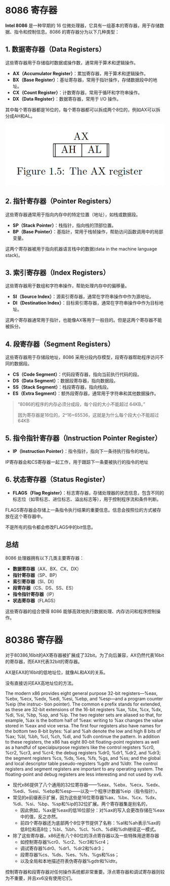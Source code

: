 # 8086 寄存器

**Intel 8086** 是一种早期的 16 位微处理器，它具有一组基本的寄存器，用于存储数据、指令和控制信息。8086 的寄存器分为以下几种类型：

## 1. 数据寄存器（Data Registers）
这些寄存器用于存储临时数据或操作数，通常用于算术和逻辑操作。

- **AX（Accumulator Register）**：累加寄存器，用于算术和逻辑操作。
- **BX（Base Register）**：基址寄存器，常用于指针操作，存储数据段中的地址。
- **CX（Count Register）**：计数寄存器，常用于循环和字符串操作。
- **DX（Data Register）**：数据寄存器，常用于 I/O 操作。

其中每个寄存器都是16位的，每个寄存器都可以拆成两个8位的，例如AX可以拆分成AH和AL。

![](/static/images/2412/p007.png)

## 2. 指针寄存器（Pointer Registers）
这些寄存器通常用于指向内存中的特定位置（地址），如栈或数据段。

- **SP（Stack Pointer）**：栈指针，指向栈的顶部位置。
- **BP（Base Pointer）**：基指针，常用于栈帧操作，帮助访问函数调用中的局部变量。

这两个寄存器被用于指向机器语言栈中的数据(data in the machine language stack)。

## 3. 索引寄存器（Index Registers）
这些寄存器用于数组和字符串操作，帮助处理内存中的偏移量。

- **SI（Source Index）**：源索引寄存器，通常在字符串操作中作为源地址。
- **DI（Destination Index）**：目标索引寄存器，通常在字符串操作中作为目标地址。

这两个寄存器通常用于指针，也能像AX等用于一般目的。但是这两个寄存器不能被拆分。

## 4. 段寄存器（Segment Registers）
这些寄存器用于存储段地址，8086 采用分段内存模型，段寄存器帮助程序访问不同的数据段。

- **CS（Code Segment）**：代码段寄存器，指向当前执行代码的段。
- **DS（Data Segment）**：数据段寄存器，指向数据段。
- **SS（Stack Segment）**：栈段寄存器，指向栈段。
- **ES（Extra Segment）**：额外段寄存器，通常用于字符串和其他数据操作。

> “8086的程序的内存必须分成段，每个段的大小不能超过 64KB。”
>
> 因为寄存器是16位的，2^16=65536，这就是为什么每个段大小不能超过64KB

## 5. 指令指针寄存器（Instruction Pointer Register）
- **IP（Instruction Pointer）**：指令指针，指向下一条待执行指令的地址。

IP寄存器会和CS寄存器一起工作，用于跟踪下一条要被执行的指令的地址

## 6. 状态寄存器（Status Register）
- **FLAGS（Flag Register）**：标志寄存器，存储处理器的状态信息，包含不同的标志位（如零标志、进位标志、溢出标志等），用于控制程序流和条件判断。

FLAGS寄存器会存储上一条指令执行结果的重要信息。信息会按照位的方式被存放在这个寄存器中。

不是所有的指令都会修改FLAGS中的bit信息。

## 总结
8086 处理器拥有以下几类主要寄存器：
- **数据寄存器**（AX、BX、CX、DX）
- **指针寄存器**（SP、BP）
- **索引寄存器**（SI、DI）
- **段寄存器**（CS、DS、SS、ES）
- **指令指针寄存器**（IP）
- **状态寄存器**（FLAGS）

这些寄存器的组合使得 8086 能够高效地执行数据处理、内存访问和程序控制操作。

# 80386 寄存器

对于80386,16bit的AX寄存器被扩展成了32bit。为了向后兼容，AX仍然代表16bit的寄存器，而EAX代表32bit的寄存器。

AX是EAX的16bit的低地址位，就像AL和AX的关系。

没有直接访问EAX高地址位的方法。

The modern x86 provides eight general purpose 32-bit registers—%eax, %ebx,
%ecx, %edx, %edi, %esi, %ebp, and %esp—and a program counter %eip (the instruc-
tion pointer). The common e prefix stands for extended, as these are 32-bit extensions
of the 16-bit registers %ax, %bx, %cx, %dx, %di, %si, %bp, %sp, and %ip. The two register sets are aliased so that, for example, %ax is the bottom half of %eax: writing to %ax changes the value stored in %eax and vice versa. The first four registers also have names for the bottom two 8-bit bytes: %al and %ah denote the low and high 8 bits of %ax; %bl, %bh, %cl, %ch, %dl, and %dh continue the pattern. In addition to these registers, the x86 has eight 80-bit floating-point registers as well as a handful of specialpurpose registers like the control registers %cr0, %cr2, %cr3, and %cr4; the debug registers %dr0, %dr1, %dr2, and %dr3; the segment registers %cs, %ds, %es, %fs, %gs, and %ss; and the global and local descriptor table pseudo-registers %gdtr and %ldtr. The control registers and segment registers are important to any operating system. The floating-point and debug registers are less interesting and not used by xv6.

- 现代x86提供了八个通用的32位寄存器——%eax、%ebx、%ecx、%edx、%edi、%esi、%ebp和%esp——以及一个程序计数器%eip（指令指针）。
- 常见的e前缀表示扩展，因为这些是16位寄存器%ax、%bx、%cx、%dx、%di、%si、%bp、%sp和%ip的32位扩展。两个寄存器集是别名的，
    - 因此例如，%ax是%eax的低16位部分：对%ax的写入会更改存储在%eax中的值，反之亦然。
    - 前四个寄存器还为底部两个8位字节提供了名称：%al和%ah表示%ax的低8位和高8位；%bl、%bh、%cl、%ch、%dl和%dh继续这一模式。
- 除了这些寄存器，x86还有八个80位的浮点寄存器以及一些特殊用途寄存器
    - 如控制寄存器%cr0、%cr2、%cr3和%cr4；
    - 调试寄存器%dr0、%dr1、%dr2和%dr3；
    - 段寄存器%cs、%ds、%es、%fs、%gs和%ss；
    - 以及全局和本地描述符表伪寄存器%gdtr和%ldtr。
    
控制寄存器和段寄存器对任何操作系统都非常重要。浮点寄存器和调试寄存器则较为不重要，并且xv6没有使用它们。